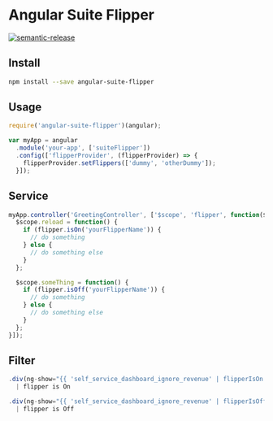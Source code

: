 # Angular Suite Flipper

[![semantic-release](https://img.shields.io/badge/%20%20%F0%9F%93%A6%F0%9F%9A%80-semantic--release-e10079.svg)](https://github.com/semantic-release/semantic-release)


Install
---------

```bash
npm install --save angular-suite-flipper
```

Usage
---------

```javascript
require('angular-suite-flipper')(angular);

var myApp = angular
  .module('your-app', ['suiteFlipper'])
  .config(['flipperProvider', (flipperProvider) => {
    flipperProvider.setFlippers(['dummy', 'otherDummy']);
  }]);
```

Service
---------

```javascript
myApp.controller('GreetingController', ['$scope', 'flipper', function($scope, flipper) {
  $scope.reload = function() {
    if (flipper.isOn('yourFlipperName')) {
      // do something
    } else {
      // do something else
    }
  };

  $scope.someThing = function() {
    if (flipper.isOff('yourFlipperName')) {
      // do something
    } else {
      // do something else
    }
  };
}]);
```

Filter
---------

```javascript
.div(ng-show="{{ 'self_service_dashboard_ignore_revenue' | flipperIsOn }}")
  | flipper is On

.div(ng-show="{{ 'self_service_dashboard_ignore_revenue' | flipperIsOff }}")
  | flipper is Off
```
